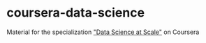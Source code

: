 # coursera-data-science
Material for the specialization ["Data Science at Scale"](https://www.coursera.org/specializations/data-science) on Coursera
